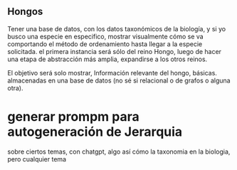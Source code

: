 ## Hongos

Tener una base de datos, con los datos taxonómicos de la biología, y si yo busco una especie en especifico, mostrar visualmente cómo se va comportando el método de ordenamiento hasta llegar a la especie solicitada. el primera instancia será sólo del reino Hongo, luego de hacer una etapa de abstracción más amplia, expandirse a los otros reinos.

El objetivo será solo mostrar, Información relevante del hongo, básicas. almacenadas en una base de datos (no sé si relacional o de grafos o alguna otra).

# generar prompm para autogeneración de Jerarquia 

sobre ciertos temas, con chatgpt, algo así cómo la taxonomia en la biologia, pero cualquier tema

